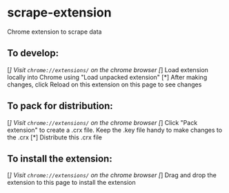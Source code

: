 # scrape-extension
Chrome extension to scrape data

## To develop:
[*] Visit `chrome://extensions/` on the chrome browser
[*] Load extension locally into Chrome using "Load unpacked extension"
[*] After making changes, click Reload on this extension on this page to see changes

## To pack for distribution:
[*] Visit `chrome://extensions/` on the chrome browser
[*] Click "Pack extension" to create a .crx file. Keep the .key file handy to make changes to the .crx
[*] Distribute this .crx file

## To install the extension:
[*] Visit `chrome://extensions/` on the chrome browser
[*] Drag and drop the extension to this page to install the extension
